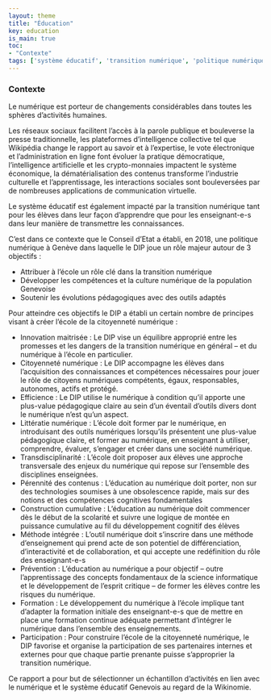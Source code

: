 ```yaml
---
layout: theme
title: "Éducation"
key: education
is_main: true
toc:
- "Contexte"
tags: ['système éducatif', 'transition numérique', 'politique numérique', 'citoyenneté numérique', 'école']
---
```


### Contexte

Le numérique est porteur de changements considérables dans toutes les sphères d’activités humaines.

Les réseaux sociaux facilitent l’accès à la parole publique et bouleverse la presse traditionnelle, les plateformes d’intelligence collective tel que Wikipédia change le rapport au savoir et à l’expertise, le vote électronique et l’administration en ligne font évoluer la pratique démocratique, l’intelligence artificielle et les crypto-monnaies impactent le système économique, la dématérialisation des contenus transforme l’industrie culturelle et l’apprentissage, les interactions sociales sont bouleversées par de nombreuses applications de communication virtuelle.

Le système éducatif est également impacté par la transition numérique tant pour les élèves dans leur façon d’apprendre que pour les enseignant-e-s dans leur manière de transmettre les connaissances.

C’est dans ce contexte que le Conseil d’Etat a établi, en 2018, une politique numérique à Genève dans laquelle le DIP joue un rôle majeur autour de 3 objectifs :

-	Attribuer à l’école un rôle clé dans la transition numérique
-	Développer les compétences et la culture numérique de la population Genevoise
-	Soutenir les évolutions pédagogiques avec des outils adaptés

Pour atteindre ces objectifs le DIP a établi un certain nombre de principes visant à créer l’école de la citoyenneté numérique :

-	Innovation maitrisée : Le DIP vise un équilibre approprié entre les promesses et les dangers de la transition numérique en général – et du numérique à l’école en particulier.
-	Citoyenneté numérique : Le DIP accompagne les élèves dans l’acquisition des connaissances et compétences nécessaires pour jouer le rôle de citoyens numériques compétents, égaux, responsables, autonomes, actifs et protégé.
-	Efficience : Le DIP utilise le numérique à condition qu’il apporte une plus-value pédagogique claire au sein d’un éventail d’outils divers dont le numérique n’est qu’un aspect.
-	Littératie numérique : L’école doit former par le numérique, en introduisant des outils numériques lorsqu’ils présentent une plus-value pédagogique claire, et former au numérique, en enseignant à utiliser, comprendre, évaluer, s’engager et créer dans une société numérique.
-	Transdisciplinarité : L’école doit proposer aux élèves une approche transversale des enjeux du numérique qui repose sur l’ensemble des disciplines enseignées.
-	Pérennité des contenus : L’éducation au numérique doit porter, non sur des technologies soumises à une obsolescence rapide, mais sur des notions et des compétences cognitives fondamentales
-	Construction cumulative : L’éducation au numérique doit commencer dès le début de la scolarité et suivre une logique de montée en puissance cumulative au fil du développement cognitif des élèves
-	Méthode intégrée : L’outil numérique doit s’inscrire dans une méthode d’enseignement qui prend acte de son potentiel de différenciation, d’interactivité et de collaboration, et qui accepte une redéfinition du rôle des enseignant-e-s
-	Prévention : L’éducation au numérique a pour objectif – outre l’apprentissage des concepts fondamentaux de la science informatique et le développement de l’esprit critique – de former les élèves contre les risques du numérique.
-	Formation : Le développement du numérique à l’école implique tant d’adapter la formation initiale des enseignant-e-s que de mettre en place une formation continue adéquate permettant d’intégrer le numérique dans l’ensemble des enseignements.
-	Participation : Pour construire l’école de la citoyenneté numérique, le DIP favorise et organise la participation de ses partenaires internes et externes pour que chaque partie prenante puisse s’approprier la transition numérique.

Ce rapport a pour but de sélectionner un échantillon d’activités en lien avec le numérique et le système éducatif Genevois au regard de la Wikinomie. 
